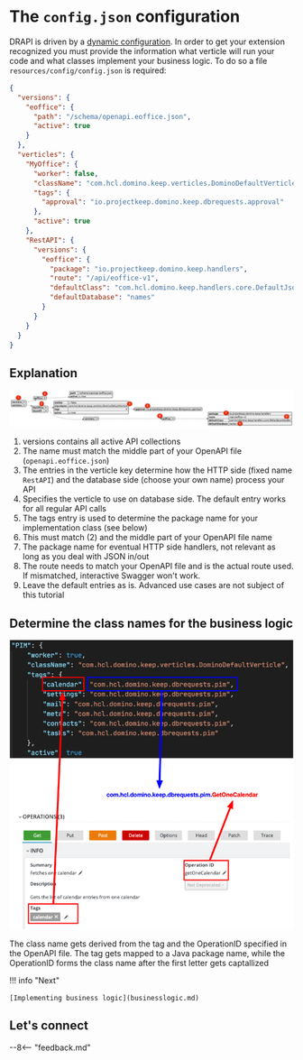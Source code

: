 # The `config.json` configuration

DRAPI is driven by a [dynamic configuration](../../references/understandingconfig.md). In order to get your extension recognized you must provide the information what verticle will run your code and what classes implement your business logic. To do so a file `resources/config/config.json` is required:

```json
{
  "versions": {
    "eoffice": {
      "path": "/schema/openapi.eoffice.json",
      "active": true
    }
  },
  "verticles": {
    "MyOffice": {
      "worker": false,
      "className": "com.hcl.domino.keep.verticles.DominoDefaultVerticle",
      "tags": {
        "approval": "io.projectkeep.domino.keep.dbrequests.approval"
      },
      "active": true
    },
    "RestAPI": {
      "versions": {
        "eoffice": {
          "package": "io.projectkeep.domino.keep.handlers",
          "route": "/api/eoffice-v1",
          "defaultClass": "com.hcl.domino.keep.handlers.core.DefaultJsonHandler",
          "defaultDatabase": "names"
        }
      }
    }
  }
}
```

## Explanation

![Extension Config](../../assets/images/ExtensionConfig.png)

1. versions contains all active API collections
2. The name must match the middle part of your OpenAPI file (`openapi.eoffice.json`)
3. The entries in the verticle key determine how the HTTP side (fixed name `RestAPI`) and the database side (choose your own name) process your API
4. Specifies the verticle to use on database side. The default entry works for all regular API calls
5. The tags entry is used to determine the package name for your implementation class (see below)
6. This must match (2) and the middle part of your OpenAPI file name
7. The package name for eventual HTTP side handlers, not relevant as long as you deal with JSON in/out
8. The route needs to match your OpenAPI file and is the actual route used. If mismatched, interactive Swagger won't work.
9. Leave the default entries as is. Advanced use cases are not subject of this tutorial

## Determine the class names for the business logic

![Keep Classes](../../assets/images/RequestClassNames.png)

The class name gets derived from the tag and the OperationID specified in the OpenAPI file. The tag gets mapped to a Java package name, while the OperationID forms the class name after the first letter gets captallized

!!! info "Next"

    [Implementing business logic](businesslogic.md)

## Let's connect

--8<-- "feedback.md"
